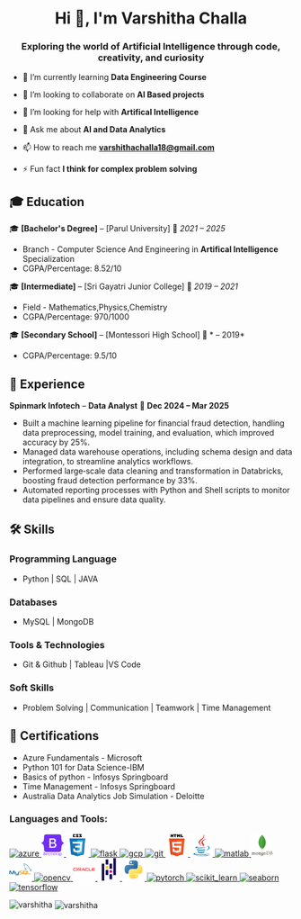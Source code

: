 <h1 align="center">Hi 👋, I'm Varshitha Challa</h1>

<h3 align="center">Exploring the world of Artificial Intelligence through code, creativity, and curiosity</h3>


- 🌱 I’m currently learning **Data Engineering Course**

- 👯 I’m looking to collaborate on **AI Based projects**

- 🤝 I’m looking for help with **Artifical Intelligence**

- 💬 Ask me about **AI and Data Analytics**

- 📫 How to reach me **varshithachalla18@gmail.com**

- ⚡ Fun fact **I think for complex problem solving**
  
## 🎓 Education  

🎓 **[Bachelor's Degree]** – [Parul University]  📅 *2021 – 2025*  
- Branch - Computer Science And Engineering in **Artifical Intelligence** Specialization
- CGPA/Percentage: 8.52/10 

🎓 **[Intermediate]** – [Sri Gayatri Junior College]  📅 *2019 – 2021*  
- Field - Mathematics,Physics,Chemistry
- CGPA/Percentage: 970/1000

🎓 **[Secondary School]** – [Montessori High School]  📅 * – 2019*  
- CGPA/Percentage: 9.5/10
  
 ## 🏢 Experience  

   **Spinmark Infotech** – **Data Analyst** 
📅 **Dec 2024 – Mar 2025** 
- Built a machine learning pipeline for financial fraud detection, handling data preprocessing, model training, and
evaluation, which improved accuracy by 25%.
- Managed data warehouse operations, including schema design and data integration, to streamline analytics
workflows.
- Performed large‑scale data cleaning and transformation in Databricks, boosting fraud detection performance by
33%.
- Automated reporting processes with Python and Shell scripts to monitor data pipelines and ensure data quality.  

## 🛠️ Skills  

### Programming Language
- Python | SQL | JAVA

### Databases  
- MySQL | MongoDB  

### Tools & Technologies  
- Git & Github | Tableau |VS Code

### Soft Skills  
- Problem Solving | Communication | Teamwork | Time Management


## 📜 Certifications  

- Azure Fundamentals - Microsoft
- Python 101 for Data Science-IBM
- Basics of python - Infosys Springboard
- Time Management - Infosys Springboard
- Australia Data Analytics Job Simulation - Deloitte


<p align="left">
</p>

<h3 align="left">Languages and Tools:</h3>
<p align="left"> <a href="https://azure.microsoft.com/en-in/" target="_blank" rel="noreferrer"> <img src="https://www.vectorlogo.zone/logos/microsoft_azure/microsoft_azure-icon.svg" alt="azure" width="40" height="40"/> </a> <a href="https://getbootstrap.com" target="_blank" rel="noreferrer"> <img src="https://raw.githubusercontent.com/devicons/devicon/master/icons/bootstrap/bootstrap-plain-wordmark.svg" alt="bootstrap" width="40" height="40"/> </a> <a href="https://www.w3schools.com/css/" target="_blank" rel="noreferrer"> <img src="https://raw.githubusercontent.com/devicons/devicon/master/icons/css3/css3-original-wordmark.svg" alt="css3" width="40" height="40"/> </a> <a href="https://flask.palletsprojects.com/" target="_blank" rel="noreferrer"> <img src="https://www.vectorlogo.zone/logos/pocoo_flask/pocoo_flask-icon.svg" alt="flask" width="40" height="40"/> </a> <a href="https://cloud.google.com" target="_blank" rel="noreferrer"> <img src="https://www.vectorlogo.zone/logos/google_cloud/google_cloud-icon.svg" alt="gcp" width="40" height="40"/> </a> <a href="https://git-scm.com/" target="_blank" rel="noreferrer"> <img src="https://www.vectorlogo.zone/logos/git-scm/git-scm-icon.svg" alt="git" width="40" height="40"/> </a> <a href="https://www.w3.org/html/" target="_blank" rel="noreferrer"> <img src="https://raw.githubusercontent.com/devicons/devicon/master/icons/html5/html5-original-wordmark.svg" alt="html5" width="40" height="40"/> </a> <a href="https://www.java.com" target="_blank" rel="noreferrer"> <img src="https://raw.githubusercontent.com/devicons/devicon/master/icons/java/java-original.svg" alt="java" width="40" height="40"/> </a> <a href="https://www.mathworks.com/" target="_blank" rel="noreferrer"> <img src="https://upload.wikimedia.org/wikipedia/commons/2/21/Matlab_Logo.png" alt="matlab" width="40" height="40"/> </a> <a href="https://www.mongodb.com/" target="_blank" rel="noreferrer"> <img src="https://raw.githubusercontent.com/devicons/devicon/master/icons/mongodb/mongodb-original-wordmark.svg" alt="mongodb" width="40" height="40"/> </a> <a href="https://www.mysql.com/" target="_blank" rel="noreferrer"> <img src="https://raw.githubusercontent.com/devicons/devicon/master/icons/mysql/mysql-original-wordmark.svg" alt="mysql" width="40" height="40"/> </a> <a href="https://opencv.org/" target="_blank" rel="noreferrer"> <img src="https://www.vectorlogo.zone/logos/opencv/opencv-icon.svg" alt="opencv" width="40" height="40"/> </a> <a href="https://www.oracle.com/" target="_blank" rel="noreferrer"> <img src="https://raw.githubusercontent.com/devicons/devicon/master/icons/oracle/oracle-original.svg" alt="oracle" width="40" height="40"/> </a> <a href="https://pandas.pydata.org/" target="_blank" rel="noreferrer"> <img src="https://raw.githubusercontent.com/devicons/devicon/2ae2a900d2f041da66e950e4d48052658d850630/icons/pandas/pandas-original.svg" alt="pandas" width="40" height="40"/> </a> <a href="https://www.python.org" target="_blank" rel="noreferrer"> <img src="https://raw.githubusercontent.com/devicons/devicon/master/icons/python/python-original.svg" alt="python" width="40" height="40"/> </a> <a href="https://pytorch.org/" target="_blank" rel="noreferrer"> <img src="https://www.vectorlogo.zone/logos/pytorch/pytorch-icon.svg" alt="pytorch" width="40" height="40"/> </a> <a href="https://scikit-learn.org/" target="_blank" rel="noreferrer"> <img src="https://upload.wikimedia.org/wikipedia/commons/0/05/Scikit_learn_logo_small.svg" alt="scikit_learn" width="40" height="40"/> </a> <a href="https://seaborn.pydata.org/" target="_blank" rel="noreferrer"> <img src="https://seaborn.pydata.org/_images/logo-mark-lightbg.svg" alt="seaborn" width="40" height="40"/> </a> <a href="https://www.tensorflow.org" target="_blank" rel="noreferrer"> <img src="https://www.vectorlogo.zone/logos/tensorflow/tensorflow-icon.svg" alt="tensorflow" width="40" height="40"/> </a> </p>

<p><img align="left" src="https://github-readme-stats.vercel.app/api/top-langs?username=varshitha&show_icons=true&locale=en&layout=compact" alt="varshitha" /></p>

<p>&nbsp;<img align="center" src="https://github-readme-stats.vercel.app/api?username=varshitha&show_icons=true&locale=en" alt="varshitha" /></p>

